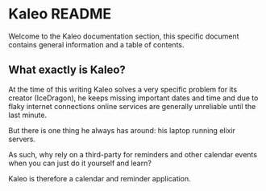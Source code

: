 # Kaleo README

Welcome to the Kaleo documentation section, this specific document contains general information and a table of contents.

## What exactly is Kaleo?

At the time of this writing Kaleo solves a very specific problem for its creator (IceDragon), he keeps missing important dates and time and due to flaky internet connections online services are generally unreliable until the last minute.

But there is one thing he always has around: his laptop running elixir servers.

As such, why rely on a third-party for reminders and other calendar events when you can just do it yourself and learn?

Kaleo is therefore a calendar and reminder application.
